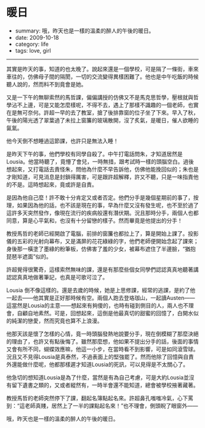 # 暖日

- summary: 哦，昨天也是一樣的溫柔的醉人的午後的暖日。
- date: 2009-10-18
- category: life
- tags: love, girl

-----------


其實是昨天的事，知道的也太晚了。說起來還是一個學校，可是隔了一條街，車來車往的，仿佛母子間的隔閡，一切的交流變得異樣困難了。他也是中午吃飯的時候聽人說的，然而料不到竟會是她。

又是一下午的無聊索然的馬哲課，偏偏講授的仿佛又不是馬克思哲學，壓根就與哲學沾不上邊，可是又能怎麼樣呢，不得不去，遇上了那樣不識趣的一個老師，也實在是無可奈何。許超一早的去了教室，搶了後排靠窗的位子坐了下來。早入了秋，午後的陽光透了翠葉過了未拉上窗簾的玻璃散開，沒了炙氣，是暖日，催人欲睡的氤氳。

他今天倒不想睡過這節課，也許只是無法入睡！

是昨天下午的事，他們學校有同學自殺了。中午打電話問朱，才知道居然是Lousia。他當時聽了，竟懵了會兒，一時無措，跟考試時一樣的頭腦空白。過後想起來，又打電話去責怪朱，問他為什麼不早告訴他，仿佛他能挽回似的；朱也是才剛知道，可見消息是封鎖得厲害，可是跟許超解釋，許又不聽，只是一味指責他的不是。這時想起來，竟或許是自責。

是因為他自己麼！許不敢十分肯定又或者否定。他們分手是幾個星期前的事了，按理，如果因為他的話，也不該是現在的事，早為什麼又沒有發生呢，也不至於過了這許多天突然發作，像現在流行的疾病般還有潛伏期。況且那時分手，兩個人也都同意，算是心平氣和，也沒有十分留戀的樣子。然而畢竟是他提出的分手！

教授馬哲的老師已經開啟了電腦，前排的窗簾也都拉上了，算是開始上課了。投影儀的五彩的光射向幕布，又是滿屏的花花綠綠的字，他們老師便開始念起了課來；身後那一橫塗了墨綠的粉筆板，仿佛害了羞的少女，被幕布遮住了半邊臉，“猶抱琵琶半遮面”似的。

許超覺得很驚奇，這樣索然無味的課，還是有那麼些個女同學們認認真真地聽著講認認真真地做著筆記，也真是可歌可泣了。

Lousia 倒不像這樣的。還是去歲的時候，她是上思修課，經常的逃課，是約了他一起去——他其實是正好那時候有空。兩個人跑去登珞珈山，一起讀Austen——這當然是Lousia的主意——想起來有夠傻的，也時有碰到側目的人，兩人也不理會，自顧自地素然。可是，回想起來，這倒是他最真切的甜蜜的回憶了，白開水似的純潔的戀愛，然而究竟也算不上浪漫。

他那天該是懷了怎樣的心情，竟一時頭腦發熱地說要分手，現在倒模糊了那麼決絕的理由了，也許又有點後悔了。雖然那麼想，他如果不提出分手的話，後面的事情又會有所不同，蝴蝶效應嘛，他這一小步，在當時看不到影響，可是如同滾雪球。況且又不見得Lousia是真泰然，不過表面上的堅強罷了。然而他除了回憶與自責外還能做什麼呢，他都那樣遲才知道Lousia的死訊，可以見得是不太關心了。

他急切的想知道Lousia是為了什麼，當然是有為自己考慮，可是大約Lousia並沒有留下遺書之類的，又或者縱然有，一時半會還不能知道，總會被學校掖著藏著。

教授馬哲的老師突然停下了課，翻起名簿點起名來。許超鼻孔嗤嗤冷氣，心下罵到：“這老師真賤，居然上了一半的課點起名來！”也不理會，側頭睨了眼窗外——

哦，昨天也是一樣的溫柔的醉人的午後的暖日。
